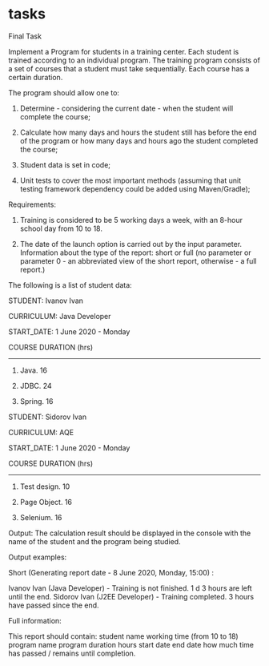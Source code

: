 # tasks
Final Task


Implement a Program for students in a training center.  Each student is trained according to an individual program. The training program consists of a set of courses that a student must take sequentially. Each course has a certain duration.


The program should allow one to:

1. Determine - considering the current date - when the student will complete the course;

2. Calculate how many days and hours the student still has before the end of the program or how many days and hours ago the student completed the course;

3. Student data is set in code;

4. Unit tests to cover the most important methods (assuming that unit testing framework dependency could be added using Maven/Gradle);

Requirements:

1. Training is considered to be 5 working days a week, with an 8-hour school day from 10 to 18.

2. The date of the launch option is carried out by the input parameter. Information about the type of the report: short or full (no parameter or parameter 0 - an abbreviated view of the short report, otherwise - a full report.)


The following is a list of student data:


STUDENT: Ivanov Ivan

CURRICULUM: Java Developer

START_DATE: 1 June 2020 - Monday

COURSE                DURATION (hrs)

--------------------------------------------

1. Java.                                                   16        

2. JDBC.                                    24        

3. Spring.                                    16


STUDENT: Sidorov Ivan

CURRICULUM: AQE

START_DATE: 1 June 2020 - Monday

COURSE                DURATION (hrs)

--------------------------------------------

1. Test design.                                  10

2. Page Object.                                     16                

3. Selenium.                                16


Output: The calculation result should be displayed in the console with the name of the student and the program being studied.


Output examples:

Short (Generating report date - 8 June 2020, Monday, 15:00) :

Ivanov Ivan (Java Developer) - Training is not finished. 1 d 3 hours are left until the end.
Sidorov Ivan (J2EE Developer) - Training completed. 3 hours have passed since the end.

Full information:

This report should contain:
student name
working time (from 10 to 18)
program name
program duration
hours
start date
end date
how much time has passed / remains until completion.


